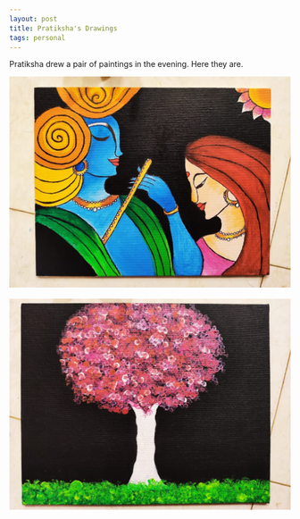 ```yaml
---
layout: post
title: Pratiksha's Drawings
tags: personal
---
```


Pratiksha drew a pair of paintings in the evening. Here they are. 

<div class="random centered">
	<a href="../images/radhekrishna.jpeg">
  	<img src="../images/radhekrishna.jpeg">
  </a>
</div>

<br>

<div class="random centered">
	<a href="../images/tree.jpeg">
  	<img src="../images/tree.jpeg">
  </a>
</div>